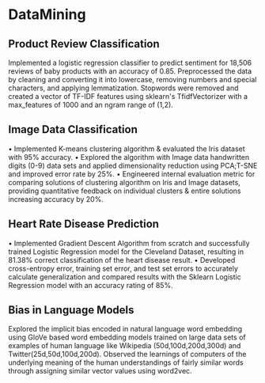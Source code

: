 # DataMining

## Product Review Classification
Implemented a logistic regression classifier to predict sentiment for 18,506 reviews of baby products with an accuracy of 0.85. Preprocessed the data by cleaning and converting it into lowercase, removing numbers and special characters, and applying lemmatization. Stopwords were removed and created a vector of TF-IDF features using sklearn's TfidfVectorizer with a max_features of 1000 and an ngram range of (1,2).

## Image Data Classification
• Implemented K-means clustering algorithm & evaluated the Iris dataset with 95% accuracy.
• Explored the algorithm with Image data handwritten digits (0-9) data sets and applied dimensionality reduction using PCA;T-SNE and improved error rate by 25%.
• Engineered internal evaluation metric for comparing solutions of clustering algorithm on Iris and Image datasets, providing quantitative feedback on individual clusters & entire solutions increasing accuracy by 20%.

## Heart Rate Disease Prediction
• Implemented Gradient Descent Algorithm from scratch and successfully trained Logistic Regression model for the Cleveland Dataset, resulting in 81.38% correct classification of the heart disease result.
• Developed cross-entropy error, training set error, and test set errors to accurately calculate generalization and compared results with the Sklearn Logistic Regression model with an accuracy rating of 85%.

## Bias in Language Models
Explored the implicit bias encoded in natural language word embedding using GloVe based word embedding models trained on large data sets of examples of human language like Wikipedia (50d,100d,200d,300d) and Twitter(25d,50d,100d,200d).
Observed the learnings of computers of the underlying meaning of the human understandings of fairly similar words through assigning similar vector values using word2vec.
